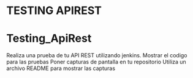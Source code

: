 TESTING APIREST
=======
# Testing_ApiRest
Realiza una prueba de tu API REST utilizando jenkins.
Mostrar el codigo para las pruebas
Poner capturas de pantalla en tu repositorio
Utiliza un archivo README para mostrar las capturas
